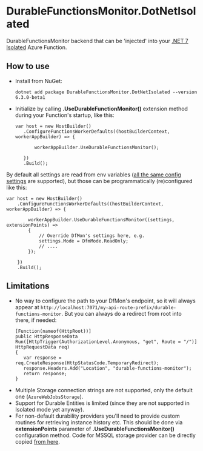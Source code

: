 # DurableFunctionsMonitor.DotNetIsolated

DurableFunctionsMonitor backend that can be 'injected' into your [.NET 7 Isolated](https://learn.microsoft.com/en-us/azure/azure-functions/dotnet-isolated-process-guide) Azure Function.

## How to use

* Install from NuGet:
   ```
   dotnet add package DurableFunctionsMonitor.DotNetIsolated --version 6.3.0-beta1
   ```
* Initialize by calling **.UseDurableFunctionMonitor()** extension method during your Function's startup, like this:
   ```
  var host = new HostBuilder()
      .ConfigureFunctionsWorkerDefaults((hostBuilderContext, workerAppBuilder) => {

          workerAppBuilder.UseDurableFunctionsMonitor();

      })
      .Build();
   ```


By default all settings are read from env variables ([all the same config settings](https://github.com/microsoft/DurableFunctionsMonitor/wiki/Config-Settings-Reference) are supported), but those can be programmatically (re)configured like this:
```
var host = new HostBuilder()
    .ConfigureFunctionsWorkerDefaults((hostBuilderContext, workerAppBuilder) => {

        workerAppBuilder.UseDurableFunctionsMonitor((settings, extensionPoints) => 
        {
            // Override DfMon's settings here, e.g.
            settings.Mode = DfmMode.ReadOnly;
            // ....
        });

    })
    .Build();
```

## Limitations

* No way to configure the path to your DfMon's endpoint, so it will always appear at `http://localhost:7071/my-api-route-prefix/durable-functions-monitor`. But you can always do a redirect from root into there, if needed:
   ```
  [Function(nameof(HttpRoot))]
  public HttpResponseData Run([HttpTrigger(AuthorizationLevel.Anonymous, "get", Route = "/")] HttpRequestData req)
  {
      var response = req.CreateResponse(HttpStatusCode.TemporaryRedirect);
      response.Headers.Add("Location", "durable-functions-monitor");
      return response;
  }
   ```
* Multiple Storage connection strings are not supported, only the default one (`AzureWebJobsStorage`).
* Support for Durable Entities is limited (since they are not supported in Isolated mode yet anyway).
* For non-default durability providers you'll need to provide custom routines for retrieving instance history etc. This should be done via **extensionPoints** parameter of **.UseDurableFunctionsMonitor()** configuration method. Code for MSSQL storage provider can be directly copied [from here](https://github.com/microsoft/DurableFunctionsMonitor/blob/main/custom-backends/mssql/Startup.cs).

